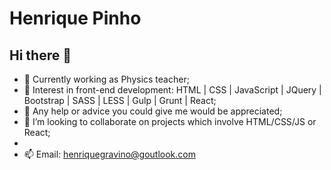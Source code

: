 # Henrique Pinho

## Hi there 👋

<!--
**HenriqueGPinho/HenriqueGPinho** is a ✨ _special_ ✨ repository because its `README.md` (this file) appears on your GitHub profile.
Here are some ideas to get you started:
- 🔭 I’m currently working on ...
- 🌱 I’m currently learning ...
- 👯 I’m looking to collaborate on ...
- 🤔 I’m looking for help with ...
- 💬 Ask me about ...
- 📫 How to reach me: ...
- 😄 Pronouns: ...
- ⚡ Fun fact: ...
-->



- 🔭 Currently working as Physics teacher;
- 🌱 Interest in front-end development: HTML | CSS | JavaScript | JQuery | Bootstrap | SASS | LESS | Gulp | Grunt | React;
- 🤔 Any help or advice you could give me would be appreciated;
- 👯 I’m looking to collaborate on projects which involve HTML/CSS/JS or React;
-
- 📫 Email: henriquegravino@goutlook.com
